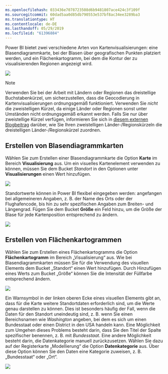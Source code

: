 ```yaml
---
ms.openlocfilehash: 033436e7078723508d6b9481807ace424c3f109f
ms.sourcegitcommit: 60dad5aa0d85db790553e537bf8ac34ee3289ba3
ms.translationtype: HT
ms.contentlocale: de-DE
ms.lasthandoff: 05/29/2019
ms.locfileid: "61396884"
---
```

Power BI bietet zwei verschiedene Arten von Kartenvisualisierungen: eine Blasendiagrammkarte, bei der Blasen über geografischen Punkten platziert werden, und ein Flächenkartogramm, bei dem die Kontur der zu visualisierenden Regionen angezeigt wird.

![](media/3-5-create-map-visualizations/3-5_1.png)

> [!NOTE]
> Verwenden Sie bei der Arbeit mit Ländern oder Regionen das dreistellige Buchstabenkürzel, um sicherzustellen, dass die Geocodierung in Kartenvisualisierungen ordnungsgemäß funktioniert. Verwenden Sie *nicht* die zweistelligen Kürzel, da einige Länder oder Regionen sonst unter Umständen nicht ordnungsgemäß erkannt werden.
> Falls Sie nur über zweistellige Kürzel verfügen, informieren Sie sich in [diesem externen Blogbeitrag](https://blog.ailon.org/how-to-display-2-letter-country-data-on-a-power-bi-map-85fc738497d6#.yudauacxp) darüber, wie Sie Ihren zweistelligen Länder-/Regionskürzeln die dreistelligen Länder-/Regionskürzel zuordnen.
> 
> 

## <a name="create-bubble-maps"></a>Erstellen von Blasendiagrammkarten
Wählen Sie zum Erstellen einer Blasendiagrammkarte die Option **Karte** im Bereich **Visualisierung** aus. Um ein visuelles Kartenelement verwenden zu können, müssen Sie dem Bucket *Standort* in den Optionen unter **Visualisierungen** einen Wert hinzufügen.

![](media/3-5-create-map-visualizations/3-5_2.png)

Standortwerte können in Power BI flexibel eingegeben werden: angefangen bei allgemeineren Angaben, z. B. der Name des Orts oder der Flughafencode, bis hin zu sehr spezifischen Angaben zum Breiten- und Längengrad. Fügen Sie dem Bucket **Größe** ein Feld hinzu, um die Größe der Blase für jede Kartenposition entsprechend zu ändern.

![](media/3-5-create-map-visualizations/3-5_3.png)

## <a name="create-shape-maps"></a>Erstellen von Flächenkartogrammen
Wählen Sie zum Erstellen eines Flächenkartogramms die Option **Flächenkartogramm** im Bereich „Visualisierung“ aus. Wie bei Blasendiagrammkarten müssen Sie für die Verwendung des visuellen Elements dem Bucket „Standort“ einen Wert hinzufügen. Durch Hinzufügen eines Werts zum Bucket „Größe“ können Sie die Intensität der Füllfarbe entsprechend ändern.

![](media/3-5-create-map-visualizations/3-5_4.png)

Ein Warnsymbol in der linken oberen Ecke eines visuellen Elements gibt an, dass für die Karte weitere Standortdaten erforderlich sind, um die Werte genau darstellen zu können. Dies ist besonders häufig der Fall, wenn die Daten für den Standort uneindeutig sind, z. B. wenn Sie einen Bereichsnamen wie *Washington* angeben, bei dem es sich um einen Bundesstaat oder einen District in den USA handeln kann. Eine Möglichkeit zum Umgehen dieses Problems besteht darin, dass Sie den Titel der Spalte spezifischer benennen, z. B. mit *Bundesstaat*. Eine andere Möglichkeit besteht darin, die Datenkategorie manuell zurückzusetzen. Wählen Sie dazu auf der Registerkarte „Modellierung“ die Option **Datenkategorie** aus. Über diese Option können Sie den Daten eine Kategorie zuweisen, z. B. „Bundesstaat“ oder „Ort“.

![](media/3-5-create-map-visualizations/3-5_5.png)

